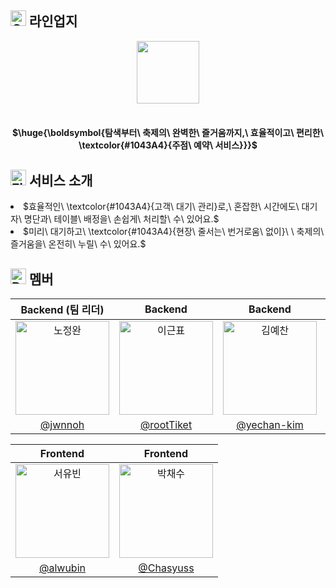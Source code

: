 ## <img src="https://raw.githubusercontent.com/Tarikul-Islam-Anik/Animated-Fluent-Emojis/master/Emojis/Travel%20and%20places/Circus%20Tent.png" alt="Circus Tent" width="25" height="25" /> 라인업지

<div align="center">
<img width="100" src="https://github.com/user-attachments/assets/ce9ee9c7-895c-464d-bb79-22fbbad75b22">
  </br> </br>
  
<h4>$\huge{\boldsymbol{탐색부터\ 축제의\ 완벽한\ 즐거움까지,\ 효율적이고\ 편리한\ \textcolor{#1043A4}{주점\ 예약\ 서비스}}}$</h4>

<div align="left">
  
## <img src="https://raw.githubusercontent.com/Tarikul-Islam-Anik/Animated-Fluent-Emojis/master/Emojis/Activities/Fireworks.png" alt="Fireworks" width="25" height="25" /> 서비스 소개
<li>$효율적인\ \textcolor{#1043A4}{고객\ 대기\ 관리}로,\ 혼잡한\ 시간에도\ 대기자\ 명단과\ 테이블\ 배정을\ 손쉽게\ 처리할\ 수\ 있어요.$</li>
<li>$미리\ 대기하고\ \textcolor{#1043A4}{현장\ 줄서는\ 번거로움\ 없이}\ \ 축제의\ 즐거움을\ 온전히\ 누릴\ 수\ 있어요.$</li>


## <img src="https://raw.githubusercontent.com/Tarikul-Islam-Anik/Animated-Fluent-Emojis/master/Emojis/People/Busts%20in%20Silhouette.png" alt="Busts in Silhouette" width="25" height="25" /> 멤버


|                                     Backend (팀 리더)                                      |                                         Backend                                            |                                         Backend                                           |                                          Backend                                            |                              
| :--------------------------------------------------------------------------------------: | :--------------------------------------------------------------------------------------: | :--------------------------------------------------------------------------------------: | :---------------------------------------------------------------------------------------: | 
| <img src="https://github.com/user-attachments/assets/99c64fc9-c0f9-4157-a830-11e8e808b641" width=150px alt="노정완"/> | <img src="https://github.com/user-attachments/assets/ad5b8aad-67c6-4ce4-b532-381ad08223a9" width=150px alt="이근표"/> | <img src="https://github.com/user-attachments/assets/465559f9-c55e-4f98-84c5-0a544ed29cba" width=150px alt="김예찬"/> | <img src="https://github.com/user-attachments/assets/6efefc90-5a56-439b-8c2b-32863cadc920" width=150px alt="이동훈"/> | 
|                          [@jwnnoh](https://github.com/jwnnoh)                          |                           [@rootTiket](https://github.com/rootTiket)                           |                          [@yechan-kim](https://github.com/yechan-kim)                           |                           [@hoonyworld](https://github.com/hoonyworld)                            |    

|                                     Frontend                                      |                                     Frontend                                      |
| :--------------------------------------------------------------------------------------: | :--------------------------------------------------------------------------------------: |    
| <img src="https://github.com/user-attachments/assets/ef656256-23fd-4ef7-8634-f55154b50697" width=150px alt="서유빈"/> | <img src="https://github.com/user-attachments/assets/a35946f1-ad91-4e8a-95dd-a6bec5d7bde9" width=150px alt="박채수"/> 
| [@alwubin](https://github.com/alwubin) |  [@Chasyuss](https://github.com/Chasyuss) |

